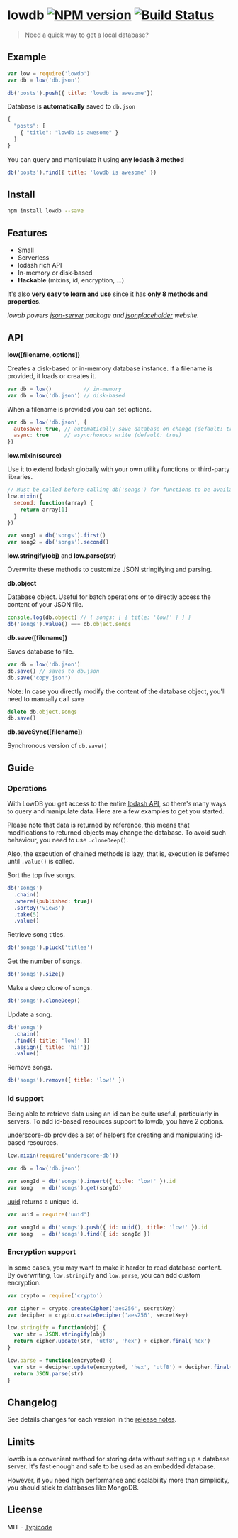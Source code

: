 # lowdb [![NPM version](https://badge.fury.io/js/lowdb.svg)](http://badge.fury.io/js/lowdb) [![Build Status](https://travis-ci.org/typicode/lowdb.svg?branch=master)](https://travis-ci.org/typicode/lowdb)

> Need a quick way to get a local database?

## Example

```javascript
var low = require('lowdb')
var db = low('db.json')

db('posts').push({ title: 'lowdb is awesome'})
```

Database is __automatically__ saved to `db.json`

```javascript
{
  "posts": [
    { "title": "lowdb is awesome" }
  ]
}
```

You can query and manipulate it using __any lodash 3 method__

```javascript
db('posts').find({ title: 'lowdb is awesome' })
```

## Install

```bash
npm install lowdb --save 
````

## Features

* Small
* Serverless
* lodash rich API
* In-memory or disk-based
* __Hackable__ (mixins, id, encryption, ...)

It's also __very easy to learn and use__ since it has __only 8 methods and properties__.

_lowdb powers [json-server](https://github.com/typicode/json-server) package and [jsonplaceholder](http://jsonplaceholder.typicode.com/) website._

## API

__low([filename, options])__

Creates a disk-based or in-memory database instance. If a filename is provided, it loads or creates it.

```javascript
var db = low()          // in-memory
var db = low('db.json') // disk-based
```

When a filename is provided you can set options.

```javascript
var db = low('db.json', {
  autosave: true, // automatically save database on change (default: true)
  async: true     // asyncrhonous write (default: true)
})
```

__low.mixin(source)__

Use it to extend lodash globally with your own utility functions or third-party libraries.

```javascript
// Must be called before calling db('songs') for functions to be available.
low.mixin({
  second: function(array) {
    return array[1]
  }
})

var song1 = db('songs').first()
var song2 = db('songs').second()
```

__low.stringify(obj)__ and __low.parse(str)__

Overwrite these methods to customize JSON stringifying and parsing.

__db.object__

Database object. Useful for batch operations or to directly access the content of your JSON file.

```javascript
console.log(db.object) // { songs: [ { title: 'low!' } ] }
db('songs').value() === db.object.songs
```

__db.save([filename])__

Saves database to file.

```javascript
var db = low('db.json')
db.save() // saves to db.json
db.save('copy.json')
```

Note: In case you directly modify the content of the database object, you'll need to manually call `save`

```javascript
delete db.object.songs
db.save()
```

__db.saveSync([filename])__

Synchronous version of `db.save()`

## Guide

### Operations

With LowDB you get access to the entire [lodash API](http://lodash.com/), so there's many ways to query and manipulate data. Here are a few examples to get you started.

Please note that data is returned by reference, this means that modifications to returned objects may change the database. To avoid such behaviour, you need to use `.cloneDeep()`.

Also, the execution of chained methods is lazy, that is, execution is deferred until `.value()` is called.

Sort the top five songs.

```javascript
db('songs')
  .chain()
  .where({published: true})
  .sortBy('views')
  .take(5)
  .value()
```

Retrieve song titles.

```javascript
db('songs').pluck('titles')
```

Get the number of songs.

```javascript
db('songs').size()
```

Make a deep clone of songs.

```javascript
db('songs').cloneDeep()
```

Update a song.

```javascript
db('songs')
  .chain()
  .find({ title: 'low!' })
  .assign({ title: 'hi!'})
  .value()
```

Remove songs.

```javascript
db('songs').remove({ title: 'low!' })
```

### Id support

Being able to retrieve data using an id can be quite useful, particularly in servers. To add id-based resources support to lowdb, you have 2 options.

[underscore-db](https://github.com/typicode/underscore-db) provides a set of helpers for creating and manipulating id-based resources.

```javascript
low.mixin(require('underscore-db'))

var db = low('db.json')

var songId = db('songs').insert({ title: 'low!' }).id
var song   = db('songs').get(songId)
```

[uuid](https://github.com/broofa/node-uuid) returns a unique id.

```javascript
var uuid = require('uuid')

var songId = db('songs').push({ id: uuid(), title: 'low!' }).id
var song   = db('songs').find({ id: songId })
```

### Encryption support

In some cases, you may want to make it harder to read database content. By overwriting, `low.stringify` and `low.parse`, you can add custom encryption.

```javascript
var crypto = require('crypto')

var cipher = crypto.createCipher('aes256', secretKey)
var decipher = crypto.createDecipher('aes256', secretKey)

low.stringify = function(obj) {
  var str = JSON.stringify(obj)
  return cipher.update(str, 'utf8', 'hex') + cipher.final('hex')
}

low.parse = function(encrypted) {
  var str = decipher.update(encrypted, 'hex', 'utf8') + decipher.final('utf8')
  return JSON.parse(str)
}
```

## Changelog

See details changes for each version in the [release notes](https://github.com/typicode/lowdb/releases).

## Limits

lowdb is a convenient method for storing data without setting up a database server. It's fast enough and safe to be used as an embedded database.

However, if you need high performance and scalability more than simplicity, you should stick to databases like MongoDB.

## License

MIT - [Typicode](https://github.com/typicode)
